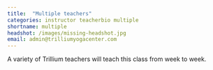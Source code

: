 ```yaml
---
title:  "Multiple teachers"
categories: instructor teacherbio multiple
shortname: multiple
headshot: /images/missing-headshot.jpg
email: admin@trilliumyogacenter.com
---
```

A variety of Trillium teachers will teach this class from week to week.
